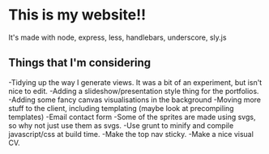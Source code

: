 This is my website!!
====================

It's made with node, express, less, handlebars, underscore, sly.js

Things that I'm considering
------------------------------------------
-Tidying up the way I generate views. It was a bit of an experiment, but isn't nice to edit.
-Adding a slideshow/presentation style thing for the portfolios.
-Adding some fancy canvas visualisations in the background
-Moving more stuff to the client, including templating (maybe look at precompiling templates)
-Email contact form
-Some of the sprites are made using svgs, so why not just use them as svgs.
-Use grunt to minify and compile javascript/css at build time.
-Make the top nav sticky.
-Make a nice visual CV.